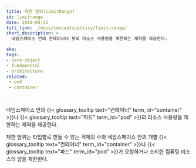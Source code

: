 ```yaml
---
title: 제한 범위(LimitRange)
id: limitrange
date: 2019-04-15
full_link:  /docs/concepts/policy/limit-range/
short_description: >
  네임스페이스 안의 컨테이너나 팟의 리소스 사용량을 제한하는 제약을 제공한다.

aka:
tags:
- core-object
- fundamental
- architecture
related:
 - pod
 - container

---
```

  네임스페이스 안의 {{< glossary_tooltip text="컨테이너" term_id="container" >}}나 {{< glossary_tooltip text="파드" term_id="pod" >}}의 리소스 사용량을 제한하는 제약을 제공한다.

<!--more-->
제한 범위는 타입별로 만들 수 있는 객체의 수와 네임스페이스 안의 개별 {{< glossary_tooltip text="컨테이너" term_id="container" >}}나 {{< glossary_tooltip text="파드" term_id="pod" >}}가 요청하거나 소비한 컴퓨팅 리소스의 양을 제한한다.
